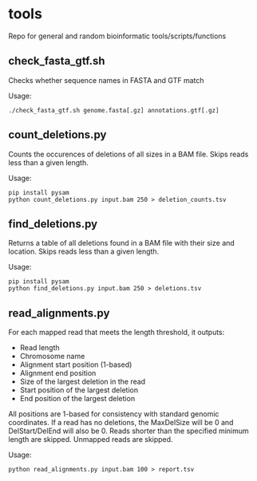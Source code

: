 # tools
Repo for general and random bioinformatic tools/scripts/functions

## check_fasta_gtf.sh
Checks whether sequence names in FASTA and GTF match 

Usage: 
```
./check_fasta_gtf.sh genome.fasta[.gz] annotations.gtf[.gz]
```

## count_deletions.py
Counts the occurences of deletions of all sizes in a BAM file. Skips reads less than a given length.

Usage: 
```
pip install pysam
python count_deletions.py input.bam 250 > deletion_counts.tsv
```

## find_deletions.py
Returns a table of all deletions found in a BAM file with their size and location. Skips reads less than a given length.

Usage: 
```
pip install pysam
python find_deletions.py input.bam 250 > deletions.tsv
```

## read_alignments.py
For each mapped read that meets the length threshold, it outputs:

- Read length
- Chromosome name
- Alignment start position (1-based)
- Alignment end position
- Size of the largest deletion in the read
- Start position of the largest deletion
- End position of the largest deletion

All positions are 1-based for consistency with standard genomic coordinates. If a read has no deletions, the MaxDelSize will be 0 and DelStart/DelEnd will also be 0. Reads shorter than the specified minimum length are skipped. Unmapped reads are skipped.

Usage:
```
python read_alignments.py input.bam 100 > report.tsv
```
